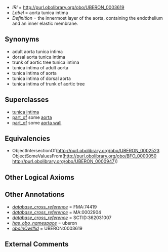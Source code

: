  * *IRI* = http://purl.obolibrary.org/obo/UBERON_0003619
 * *Label* = aorta tunica intima
 * *Definition* = the innermost layer of the aorta, containing the endothelium and an inner elastic membrane.

## Synonyms

 * adult aorta tunica intima
 * dorsal aorta tunica intima
 * trunk of aortic tree tunica intima
 * tunica intima of adult aorta
 * tunica intima of aorta
 * tunica intima of dorsal aorta
 * tunica intima of trunk of aortic tree

## Superclasses

 * [tunica intima](../../UBERON/23/UBERON_0002523.md)
 * [part_of](../../BFO/50/BFO_0000050.md) some [aorta](../../UBERON/47/UBERON_0000947.md)
 * [part_of](../../BFO/50/BFO_0000050.md) some [aorta wall](../../UBERON/63/UBERON_0004663.md)

## Equivalencies

 * ObjectIntersectionOf(<http://purl.obolibrary.org/obo/UBERON_0002523> ObjectSomeValuesFrom(<http://purl.obolibrary.org/obo/BFO_0000050> <http://purl.obolibrary.org/obo/UBERON_0000947>))

## Other Logical Axioms


## Other Annotations

 * *[database_cross_reference](../../ef/oboInOwl#hasDbXref.md)* = FMA:74419
 * *[database_cross_reference](../../ef/oboInOwl#hasDbXref.md)* = MA:0002904
 * *[database_cross_reference](../../ef/oboInOwl#hasDbXref.md)* = SCTID:362031007
 * *[has_obo_namespace](../../ce/oboInOwl#hasOBONamespace.md)* = uberon
 * *[oboInOwl#id](../../id/oboInOwl#id.md)* = UBERON:0003619

## External Comments

